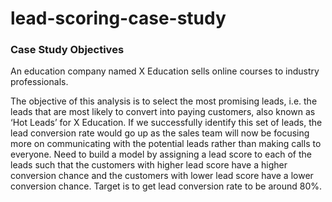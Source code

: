 # lead-scoring-case-study
### Case Study Objectives
An education company named X Education sells online courses to industry professionals.

The objective of this analysis is to select the most promising leads, i.e. the leads that are most likely to convert into paying customers, also known as ‘Hot Leads’ for X Education.
If we successfully identify this set of leads, the lead conversion rate would go up as the sales team will now be focusing more on communicating with the potential leads rather than making calls to everyone.
Need to build a model by assigning a lead score to each of the leads such that the customers with higher lead score have a higher conversion chance and the customers with lower lead score have a lower conversion chance.
Target is to get lead conversion rate to be around 80%.
